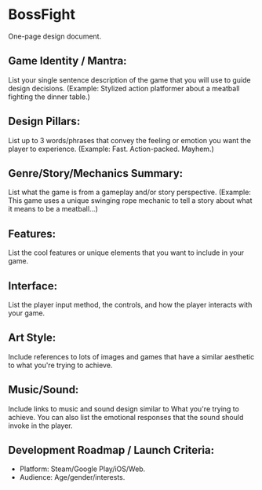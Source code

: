 # BossFight

One-page design document.

## Game Identity / Mantra: 

List your single sentence description of the game that you will use to guide design decisions. (Example: Stylized action platformer about a meatball fighting the dinner table.)

## Design Pillars:

List up to 3 words/phrases that convey the feeling or emotion you want the player to experience. (Example: Fast. Action-packed. Mayhem.)

## Genre/Story/Mechanics Summary:

List what the game is from a gameplay and/or story perspective. (Example: This game uses a unique swinging rope mechanic to tell a story about what it means to be a meatball...)

## Features:

List the cool features or unique elements that you want to include in your game.

## Interface: 

List the player input method, the controls, and how the player interacts with your game.

## Art Style: 

Include references to lots of images and games that have a similar aesthetic to what you're trying to achieve. 

## Music/Sound: 

Include links to music and sound design similar to What you're trying to achieve. You can also list the emotional responses that the sound should invoke in the player.

## Development Roadmap / Launch Criteria: 

- Platform: Steam/Google Play/iOS/Web.
- Audience: Age/gender/interests.
